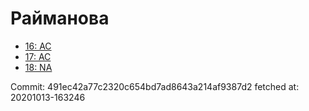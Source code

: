 # Райманова
- [16: AC](16.md)
- [17: AC](17.md)
- [18: NA](18.md)

Commit: 491ec42a77c2320c654bd7ad8643a214af9387d2
 fetched at: 20201013-163246
